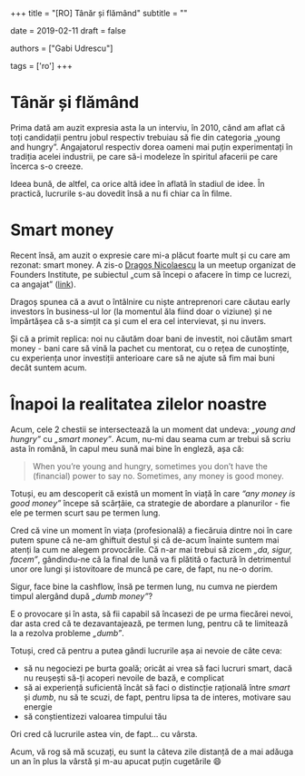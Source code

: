 +++
title = "[RO] Tânăr și flămând"
subtitle = ""

date = 2019-02-11
draft = false

authors = ["Gabi Udrescu"]

tags = ['ro']
+++


# Tânăr și flămând

Prima dată am auzit expresia asta la un interviu, în 2010, când am aflat că toți candidații pentru jobul respectiv trebuiau să fie din categoria „young and hungry”. Angajatorul respectiv dorea oameni mai puțin experimentați în tradiția acelei industrii, pe care să-i modeleze în spiritul afacerii pe care încerca s-o creeze.
<!-- more -->

Ideea bună, de altfel, ca orice altă idee în aflată în stadiul de idee. În practică, lucrurile s-au dovedit însă a nu fi chiar ca în filme.

# Smart money
Recent însă, am auzit o expresie care mi-a plăcut foarte mult și cu care am rezonat: smart money. A zis-o [Dragoș Nicolaescu](https://www.dragosnicolaescu.com/) la un meetup organizat de Founders Institute, pe subiectul „cum să începi o afacere în timp ce lucrezi, ca angajat” ([link](https://fi.co/event/193992-bucharest-how-to-launch-a-startup-in-city-without-quitting-your-day-job.)).

Dragoș spunea că a avut o întâlnire cu niște antreprenori care căutau early investors în business-ul lor (la momentul ăla fiind doar o viziune) și ne împărtășea că s-a simțit ca și cum el era cel intervievat, și nu invers.

Și că a primit replica: noi nu căutăm doar bani de investit, noi căutăm smart money - bani care să vină la pachet cu mentorat, cu o rețea de cunoștințe, cu experiența unor investiții anterioare care să ne ajute să fim mai buni decât suntem acum.

# Înapoi la realitatea zilelor noastre

Acum, cele 2 chestii se intersectează la un moment dat undeva: *„young and hungry”* cu *„smart money”*. Acum, nu-mi dau seama cum ar trebui să scriu asta în română, în capul meu sună mai bine în engleză, așa că:

> When you’re young and hungry, sometimes you don’t have the (financial)
> power to say no. Sometimes, any money is good money.

Totuși, eu am descoperit că există un moment în viață în care *“any money is good money”* începe să scârțâie, ca strategie de abordare a planurilor - fie ele pe termen scurt sau pe termen lung.

Cred că vine un moment în viața (profesională) a fiecăruia dintre noi în care putem spune că ne-am ghiftuit destul și că de-acum înainte suntem mai atenți la cum ne alegem provocările. Că n-ar mai trebui să zicem *„da, sigur, facem”*, gândindu-ne că la final de lună va fi plătită o factură în detrimentul unor ore lungi și istovitoare de muncă pe care, de fapt, nu ne-o dorim.

Sigur, face bine la cashflow, însă pe termen lung, nu cumva ne pierdem timpul alergând după *„dumb money”*?

E o provocare și în asta, să fii capabil să încasezi de pe urma fiecărei nevoi, dar asta cred că te dezavantajează, pe termen lung, pentru că te limitează la a rezolva probleme *„dumb”*.

Totuși, cred că pentru a putea gândi lucrurile așa ai nevoie de câte ceva:

 - să nu negociezi pe burta goală; oricât ai vrea să faci lucruri smart, dacă nu reușești să-ți acoperi nevoile de bază, e complicat
 - să ai experiență suficientă încât să faci o distincție rațională între *smart* și *dumb*, nu să te scuzi, de fapt, pentru lipsa ta de interes, motivare sau energie
 - să conștientizezi valoarea timpului tău

Ori cred că lucrurile astea vin, de fapt... cu vârsta. 

Acum, vă rog să mă scuzați, eu sunt la câteva zile distanță de a mai adăuga un an în plus la vârstă și m-au apucat puțin cugetările :smile:
<!--stackedit_data:
eyJoaXN0b3J5IjpbLTIzODgwNjU2NV19
-->